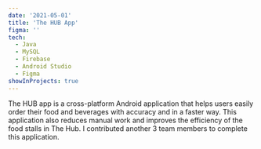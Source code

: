 ```yaml
---
date: '2021-05-01'
title: 'The HUB App'
figma: ''
tech:
  - Java
  - MySQL
  - Firebase
  - Android Studio
  - Figma
showInProjects: true
---
```


The HUB app is a cross-platform Android application that helps users easily order their food and beverages with accuracy and in a faster way. This application also reduces manual work and improves the efficiency of the food stalls in The Hub. I contributed another 3 team members to complete this application.
